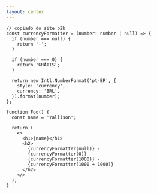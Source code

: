 ```yaml
---
layout: center
---
```


```tsx {1-15|17-31} {maxHeight: '450px'}
// copiado do site b2b
const currencyFormatter = (number: number | null) => {
  if (number === null) {
    return '-';
  }

  if (number === 0) {
    return 'GRÁTIS';
  }

  return new Intl.NumberFormat('pt-BR', {
    style: 'currency',
    currency: 'BRL',
  }).format(number);
};

function Foo() {
  const name = 'Yallison';

  return (
    <>
      <h1>{name}</h1>
      <h2>
        {currencyFormatter(null)} -
        {currencyFormatter(0)} -
        {currencyFormatter(1000)} -
        {currencyFormatter(1000 + 1000)}
      </h2>
    </>
  );
}
```

<style>
code {
  @apply text-xl !important;
}
</style>
